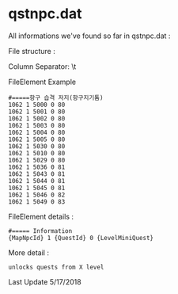 # qstnpc.dat

All informations we've found so far in qstnpc.dat :


File structure :

Column Separator: \t

FileElement Example
```
#=====항구 습격 저지(항구지기톰)
1062 1 5000 0 80
1062 1 5001 0 80
1062 1 5002 0 80
1062 1 5003 0 80
1062 1 5004 0 80
1062 1 5005 0 80
1062 1 5030 0 80
1062 1 5010 0 80
1062 1 5029 0 80
1062 1 5036 0 81
1062 1 5043 0 81
1062 1 5044 0 81
1062 1 5045 0 81
1062 1 5046 0 82
1062 1 5049 0 83
```

FileElement details :

```
#===== Information
{MapNpcId} 1 {QuestId} 0 {LevelMiniQuest}
```

More detail :
```
unlocks quests from X level
```

Last Update 5/17/2018
